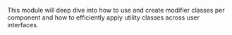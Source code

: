 This module will deep dive into how to use and create modifier classes per component and how to efficiently apply utility classes across user interfaces.
